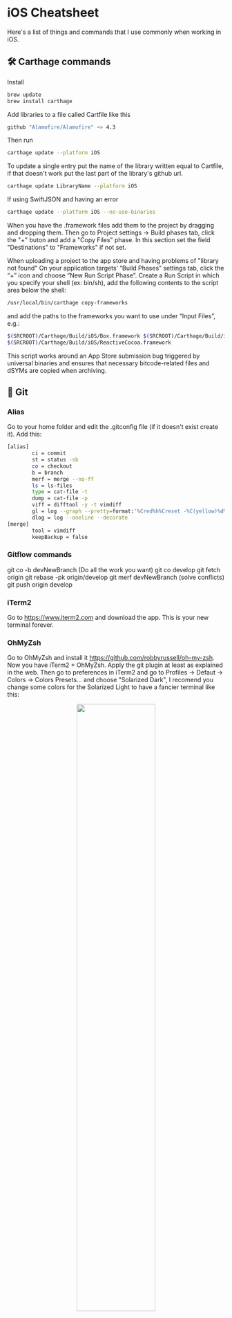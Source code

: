 # iOS Cheatsheet
Here's a list of things and commands that I use commonly when working in iOS.

## 🛠 Carthage commands
Install
```sh
brew update
brew install carthage
```
Add libraries to a file called Cartfile like this
```sh
github "Alamofire/Alamofire" ~> 4.3
```
Then run
```sh
carthage update --platform iOS
```
To update a single entry put the name of the library written equal to Cartfile, if that doesn't work put the last part of the library's github url.
```sh
carthage update LibraryName --platform iOS
```
If using SwiftJSON and having an error
```sh
carthage update --platform iOS --no-use-binaries
```
When you have the .framework files add them to the project by dragging and dropping them. Then go to Project settings -> Build phases tab, click the "+" buton and add a "Copy Files" phase. In this section set the field "Destinations" to "Frameworks" if not set.

When uploading a project to the app store and having problems of "library not found"
On your application targets’ “Build Phases” settings tab, click the “+” icon and choose “New Run Script Phase”. Create a Run Script in which you specify your shell (ex: bin/sh), add the following contents to the script area below the shell:
```sh
/usr/local/bin/carthage copy-frameworks
```
and add the paths to the frameworks you want to use under “Input Files”, e.g.:
```sh
$(SRCROOT)/Carthage/Build/iOS/Box.framework $(SRCROOT)/Carthage/Build/iOS/Result.framework
$(SRCROOT)/Carthage/Build/iOS/ReactiveCocoa.framework
```
This script works around an App Store submission bug triggered by universal binaries and ensures that necessary bitcode-related files and dSYMs are copied when archiving.

## 📮 Git

### Alias
Go to your home folder and edit the .gitconfig file (if it doesn't exist create it). Add this:
```sh
[alias]
        ci = commit
        st = status -sb
        co = checkout
        b = branch
        merf = merge --no-ff
        ls = ls-files
        type = cat-file -t
        dump = cat-file -p
        viff = difftool -y -t vimdiff
        gl = log --graph --pretty=format:'%Cred%h%Creset -%C(yellow)%d%Creset %s %Cgreen(%cr) %C(bold blue)<%an>%Creset' --abbrev-comm$
        dlog = log --oneline --decorate
[merge]
        tool = vimdiff
        keepBackup = false
```
### Gitflow commands
git co -b devNewBranch
(Do all the work you want)
git co develop
git fetch origin
git rebase -pk origin/develop
git merf devNewBranch
(solve conflicts)
git push origin develop
### iTerm2
Go to https://www.iterm2.com and download the app. This is your new terminal forever.
### OhMyZsh
Go to OhMyZsh and install it https://github.com/robbyrussell/oh-my-zsh. Now you have iTerm2 + OhMyZsh. Apply the git plugin at least as explained in the web. Then go to preferences in iTerm2 and go to Profiles -> Defaut -> Colors -> Colors Presets... and choose "Solarized Dark", I recomend you change some colors for the Solarized Light to have a fancier terminal like this:

<p align="center">
<img src="https://raw.githubusercontent.com/xavipedrals/iosCheatSheet/master/Screen%20Shot%202017-04-07%20at%2013.18.04.png" width="60%" margin="auto">
</p>

### Gitignore
Configure a .gitgnore going to [gitignore.io](https://www.gitignore.io) and writing Xcode and Swift.

## 🎏 Rx Swift (Reactive Programming)
Here you can find RxSwift and some examples https://github.com/ReactiveX/RxSwift.
For when default Rx table/collectionViews falls short https://github.com/RxSwiftCommunity/RxDataSources.
### 🎈 RxMarbles
This let's you see in a super easy graphic way the manipulations you can do to an observable. I use it a lot.
http://rxmarbles.com

## 📷 iOS Assets (generate @3x, @2x)
To generate the image assets here you have an automator service that will be the best thing to generate @2x and @1x images from @3x images.
http://kristian.co/2014/10/07/a-workflow-for-scaling-retina-assets.html
If you need to add @3x suffix to images names you can select multiple images and do a multiple rename.

## ✒️ iOS App Icon 
The following automator script let's you select a 1024x1024 image and generates all the assets that Apple asks you for your app icon.

[Download automator file](https://github.com/xavipedrals/iosCheatSheet/raw/master/App%20asset%20generator.zip)
<p align="center">
<img src="https://raw.githubusercontent.com/xavipedrals/iosCheatSheet/master/automator.jpg" width="20%" margin="auto">
</p>


## 🗓 Struggling with Date
Here you have the most useful web for playing with Date formats in Swift
http://nsdateformatter.com

## 📏 iOS icon sizes
If you doubt about the icon sizes in a iOS app here you have the matrix you are looking for:
https://developer.apple.com/ios/human-interface-guidelines/graphics/custom-icons/

## 📫 Push notifications
To test your push notifications you can use this app, Pusher, easy installed via Homebrew:
https://github.com/noodlewerk/NWPusher

## ✂️ Trouble with autolayout
If you have completely unreadable layout errors just paste them here:
https://www.wtfautolayout.com

## 🔬 Working with Xcode beta
You can have the stable version and the beta version of Xcode installed withou problem. The thing you must take into account is the compiler. Probably the ncompiler will have different versions of Swift and this can be a problem especially when using external libraries. To correct this problem you can run:

```sh
sudo xcode-select --switch /Applications/Xcode-beta.app/Contents/Developer
```

Then to update the libraries and compile them in the latest version of Swift you can run:
```sh
carthage update --platform iOS --no-use-binaries
```

To revert and use the stable version of Xcode you will need to recompile you libraries, before that be sure to run:

```sh
sudo xcode-select --switch /Applications/Xcode.app/Contents/Developer
```

## 🔨 Debbuging tips and tricks
### 👀 po
Most basic command you need to know for the debugger is 
```sh
po variable
```
Which will print the contents of a variable.
### 💪 expression
Here is where it starts to get interesting, `expresion` allows you to execute a line of code in real time without recompiling the app, for example:
```sh
expresion isFinished = true
```
Would change the value of a variable. You can also do things like:
```sh
expresion object.doWork()
```
Which will run the function on run-time.
### ☎️ HTTPS debugging
If you have certificate pinning enabled and Charles is tricky to use try to add this library to your project https://github.com/pmusolino/Wormholy. It displays all the http requests made by a device by shaking it.

### ⏸ Breakpoints
Breakpoints have more options than the majority of developers know, doble click a breakpoint and then an options panel as the one in the screenshot appears:

<p align="center">
<img src="https://raw.githubusercontent.com/xavipedrals/iosCheatSheet/master/breakpoint-options.png" width="60%" margin="auto">
</p>

Here you can make your breakpoint conditional but the most interesting part is that your breakpoint can evaluate multiple debugger commands, like printing an object and changing a variable, like in the screenshot. Also the checkbox `Automatically continue` allows your execution to continue without stopping, this way you can inject code into the app for debugging purposes.
### 🈺 Symbolic breakpoints
You can create a symbolic breakpoint by pressing the + in the bottom left corner of the screen and then selecting Sybmolic breakpoint.

<p align="center">
<img src="https://raw.githubusercontent.com/xavipedrals/iosCheatSheet/master/create-symbolic-breakpoint.png" width="60%" margin="auto">
</p>



